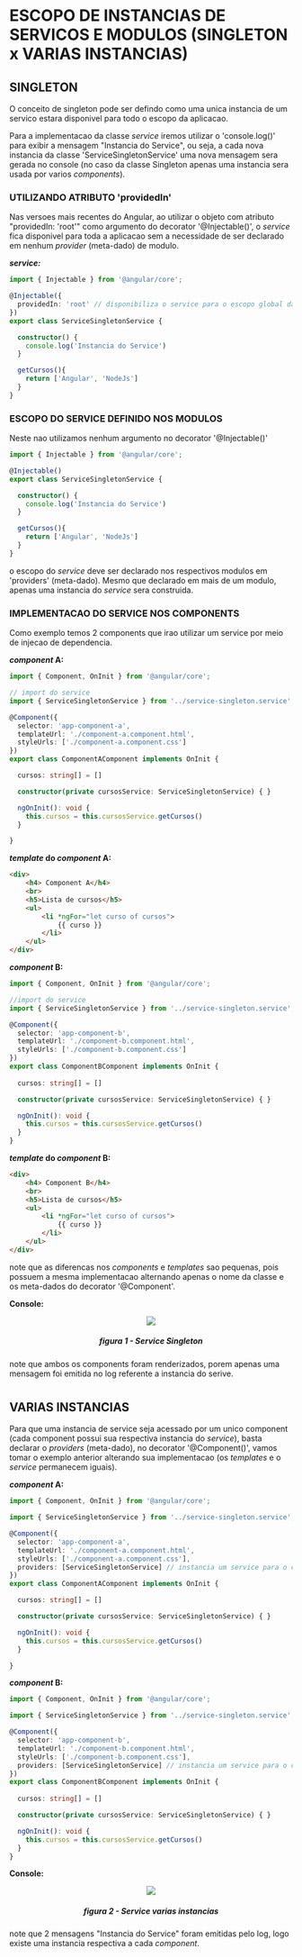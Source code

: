 # __ESCOPO DE INSTANCIAS DE SERVICOS E MODULOS (SINGLETON x VARIAS INSTANCIAS)__
## __SINGLETON__
O conceito de singleton pode ser defindo como uma unica instancia de um servico estara disponivel para todo o escopo da aplicacao.

Para a implementacao da classe _service_ iremos utilizar o 'console.log()' para exibir a mensagem "Instancia do Service", ou seja, a cada nova instancia da classe 'ServiceSingletonService' uma nova mensagem sera gerada no console (no caso da classe Singleton apenas uma instancia sera usada por varios _components_).

### __UTILIZANDO ATRIBUTO 'providedIn'__

Nas versoes mais recentes do Angular, ao utilizar o objeto com atributo "providedIn: 'root'" como argumento do decorator '@Injectable()', o _service_ fica disponivel para toda a aplicacao sem a necessidade de ser declarado em nenhum _provider_  (meta-dado) de modulo.

___service:___
```typescript
import { Injectable } from '@angular/core';

@Injectable({
  providedIn: 'root' // disponibiliza o service para o escopo global da aplicacao
})
export class ServiceSingletonService {

  constructor() { 
    console.log('Instancia do Service')
  }

  getCursos(){
    return ['Angular', 'NodeJs']
  }
}
```

### __ESCOPO DO SERVICE DEFINIDO NOS MODULOS__
Neste nao utilizamos nenhum argumento no decorator '@Injectable()'
```typescript
import { Injectable } from '@angular/core';

@Injectable()
export class ServiceSingletonService {

  constructor() { 
    console.log('Instancia do Service')
  }

  getCursos(){
    return ['Angular', 'NodeJs']
  }
}
``` 
o escopo do _service_ deve ser declarado nos respectivos modulos em 'providers' (meta-dado). Mesmo que declarado em mais de um modulo, apenas uma instancia do _service_ sera construida.

### __IMPLEMENTACAO DO SERVICE NOS COMPONENTS__

Como exemplo temos 2 components que irao utilizar um service por meio de injecao de dependencia.

___component_ A:__
```typescript
import { Component, OnInit } from '@angular/core';

// import do service
import { ServiceSingletonService } from '../service-singleton.service';

@Component({
  selector: 'app-component-a',
  templateUrl: './component-a.component.html',
  styleUrls: ['./component-a.component.css']
})
export class ComponentAComponent implements OnInit {

  cursos: string[] = []

  constructor(private cursosService: ServiceSingletonService) { }

  ngOnInit(): void {
    this.cursos = this.cursosService.getCursos()
  }

}
```
___template_ do _component_ A:__
```HTML
<div>
    <h4> Component A</h4>
    <br>
    <h5>Lista de cursos</h5>
    <ul>
        <li *ngFor="let curso of cursos">
            {{ curso }}
        </li>
    </ul>
</div>
```
___component_ B:__
```typescript
import { Component, OnInit } from '@angular/core';

//import do service
import { ServiceSingletonService } from '../service-singleton.service';

@Component({
  selector: 'app-component-b',
  templateUrl: './component-b.component.html',
  styleUrls: ['./component-b.component.css']
})
export class ComponentBComponent implements OnInit {
  
  cursos: string[] = []

  constructor(private cursosService: ServiceSingletonService) { }

  ngOnInit(): void {
    this.cursos = this.cursosService.getCursos()
  }
}
```
___template_ do _component_ B:__
```HTML
<div>
    <h4> Component B</h4>
    <br>
    <h5>Lista de cursos</h5>
    <ul>
        <li *ngFor="let curso of cursos">
            {{ curso }}
        </li>
    </ul>
</div>
```
note que as diferencas nos _components_ e _templates_ sao pequenas, pois possuem a mesma implementacao alternando apenas o nome da classe e os meta-dados do decorator '@Component'.<br>

__Console:__
<p align="center">
    <img src="img/escopo-de-instancias-singleton.png">
    <br>
    <h5 align="center">figura 1 - Service Singleton</h5>
</p>

note que ambos os components foram renderizados, porem apenas uma mensagem foi emitida no log referente a instancia do serive.

#
## __VARIAS INSTANCIAS__

Para que uma instancia de service seja acessado por um unico component (cada component possui sua respectiva instancia do _service_), basta declarar o _providers_ (meta-dado), no decorator '@Component()', vamos tomar o exemplo anterior alterando sua implementacao (os _templates_ e o _service_ permanecem iguais).

___component_ A:__
```typescript
import { Component, OnInit } from '@angular/core';

import { ServiceSingletonService } from '../service-singleton.service';

@Component({
  selector: 'app-component-a',
  templateUrl: './component-a.component.html',
  styleUrls: ['./component-a.component.css'],
  providers: [ServiceSingletonService] // instancia um service para o component A
})
export class ComponentAComponent implements OnInit {

  cursos: string[] = []

  constructor(private cursosService: ServiceSingletonService) { }

  ngOnInit(): void {
    this.cursos = this.cursosService.getCursos()
  }

}
```

___component_ B:__
```typescript
import { Component, OnInit } from '@angular/core';

import { ServiceSingletonService } from '../service-singleton.service';

@Component({
  selector: 'app-component-b',
  templateUrl: './component-b.component.html',
  styleUrls: ['./component-b.component.css'],
  providers: [ServiceSingletonService] // instancia um service para o component B
})
export class ComponentBComponent implements OnInit {
  
  cursos: string[] = []

  constructor(private cursosService: ServiceSingletonService) { }

  ngOnInit(): void {
    this.cursos = this.cursosService.getCursos()
  }
}

```
__Console:__
<p align="center">
    <img src="img/escopo-de-instancias-varias.png">
    <br>
    <h5 align="center">figura 2 - Service varias instancias</h5>
</p>

note que 2 mensagens "Instancia do Service" foram emitidas pelo log, logo existe uma instancia respectiva a cada _component_.







 
